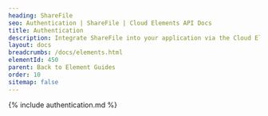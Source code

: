 ```yaml
---
heading: ShareFile
seo: Authentication | ShareFile | Cloud Elements API Docs
title: Authentication
description: Integrate ShareFile into your application via the Cloud Elements APIs.
layout: docs
breadcrumbs: /docs/elements.html
elementId: 450
parent: Back to Element Guides
order: 10
sitemap: false
---
```


{% include authentication.md %}
